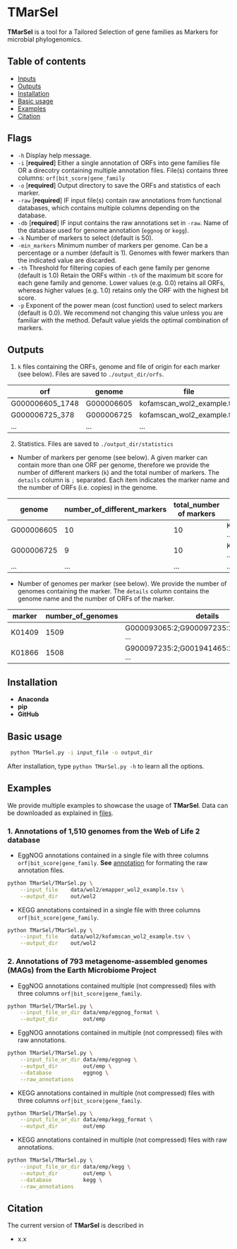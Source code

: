 # TMarSel

**TMarSel** is a tool for a Tailored Selection of gene families as Markers for microbial phylogenomics.

## Table of contents

- [Inputs](#inputs)
- [Outputs](#outputs)
- [Installation](#installation)
- [Basic usage](#basic-usage)
- [Examples](#examples)
- [Citation](#citation)

## Flags

* `-h` Display help message.
* `-i` [**required**] Either a single annotation of ORFs into gene families file OR a direcotry containing multiple annotation files. File(s) contains three columns: `orf|bit_score|gene_family`
* `-o` [**required**] Output directory to save the ORFs and statistics of each marker.
* `-raw` [**required**] IF input file(s) contain raw annotations from functional databases, which contains multiple columns depending on the database.
* `-db` [**required**] IF input contains the raw annotations set in `-raw`. Name of the database used for genome annotation (`eggnog` or `kegg`).
* `-k` Number of markers to select (default is 50).
* `-min_markers` Minimum number of markers per genome. Can be a percentage or a number (default is 1). Genomes with fewer markers than the indicated value are discarded.
* `-th` Threshold for filtering copies of each gene family per genome (default is 1.0) Retain the ORFs within `-th` of the maximum bit score for each gene family and genome. Lower values (e.g. 0.0) retains all ORFs, whereas higher values (e.g. 1.0) retains only the ORF with the highest bit score.
* `-p` Exponent of the power mean (cost function) used to select markers (default is 0.0). We recommend not changing this value unless you are familiar with the method. Default value yields the optimal combination of markers.

## Outputs

1. `k` files containing the ORFs, genome and file of origin for each marker (see below). Files are saved to `./output_dir/orfs`. 

| orf | genome | file |
| --- | --- | --- |
| G000006605_1748 | G000006605 | kofamscan_wol2_example.tsv |
| G000006725_378 | G000006725 | kofamscan_wol2_example.tsv |
| ... | ... | ... |

2. Statistics. Files are saved to `./output_dir/statistics`

* Number of markers per genome (see below). A given marker can contain more than one ORF per genome, therefore we provide the number of different markers (`k`) and the total number of markers. The `details` column is `;` separated. Each item indicates the marker name and the number of ORFs (i.e. copies) in the genome.

| genome | number_of_different_markers | total_number of markers | details |
| --- | --- | --- | --- |
| G000006605 | 10 | 10 | K01889:1;K01866:1;K01872:1; ... |
| G000006725 | 9 | 10 | K02358:2;K01872:1;K01866:1; ... |
| ... | ... | ... | ... |

* Number of genomes per marker (see below). We provide the number of genomes containing the marker. The `details` column contains the genome name and the number of ORFs of the marker.

| marker | number_of_genomes | details |
| --- | --- | --- |
| K01409 | 1509 | G000093065:2;G900097235:2;G002074035:2; ... |
| K01866 | 1508 | G900097235:2;G001941465:2;G000006605:1; ... |

## Installation

* **Anaconda**
* **pip**
* **GitHub**

## Basic usage

```bash
 python TMarSel.py -i input_file -o output_dir
```

After installation, type `python TMarSel.py -h` to learn all the options.

## Examples

We provide multiple examples to showcase the usage of **TMarSel**. Data can be downloaded as explained in [files](data/files.md).

### 1\. Annotations of 1,510 genomes from the Web of Life 2 database

* EggNOG annotations contained in a single file with three columns `orf|bit_score|gene_family`. **See** [annotation](doc/annotation.md) for formating the raw annotation files.

```bash
python TMarSel/TMarSel.py \
    --input_file    data/wol2/emapper_wol2_example.tsv \
    --output_dir    out/wol2 
```

* KEGG annotations contained in a single file with three columns `orf|bit_score|gene_family`.

```bash
python TMarSel/TMarSel.py \
    --input_file    data/wol2/kofamscan_wol2_example.tsv \
    --output_dir    out/wol2 
```

### 2\. Annotations of 793 metagenome-assembled genomes (MAGs) from the Earth Microbiome Project

* EggNOG annotations contained multiple (not compressed) files with three columns `orf|bit_score|gene_family`.

```bash
python TMarSel/TMarSel.py \
    --input_file_or_dir data/emp/eggnog_format \
    --output_dir        out/emp
```

* EggNOG annotations contained in multiple (not compressed) files with raw annotations.

```bash
python TMarSel/TMarSel.py \
    --input_file_or_dir data/emp/eggnog \
    --output_dir        out/emp \
    --database          eggnog \
    --raw_annotations
```

* KEGG annotations contained in multiple (not compressed) files with three columns `orf|bit_score|gene_family`.

```bash
python TMarSel/TMarSel.py \
    --input_file_or_dir data/emp/kegg_format \
    --output_dir        out/emp
```

* KEGG annotations contained in multiple (not compressed) files with raw annotations.

```bash
python TMarSel/TMarSel.py \
    --input_file_or_dir data/emp/kegg \
    --output_dir        out/emp \
    --database          kegg \
    --raw_annotations
```

## Citation

The current version of **TMarSel** is described in 

* x.x
